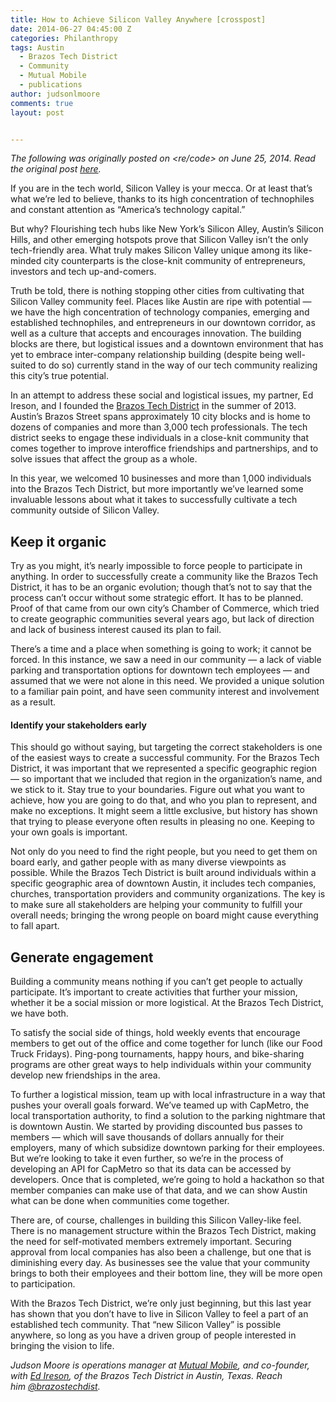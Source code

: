 ```yaml
---
title: How to Achieve Silicon Valley Anywhere [crosspost]
date: 2014-06-27 04:45:00 Z
categories: Philanthropy
tags: Austin
  - Brazos Tech District
  - Community
  - Mutual Mobile
  - publications
author: judsonlmoore
comments: true
layout: post


---
```


_The following was originally posted on <re/code> on June 25, 2014. Read the original post [here](http://recode.net/2014/06/25/how-to-achieve-silicon-valley-anywhere)._

If you are in the tech world, Silicon Valley is your mecca. Or at least that’s what we’re led to believe, thanks to its high concentration of technophiles and constant attention as “America’s technology capital.”

But why? Flourishing tech hubs like New York’s Silicon Alley, Austin’s Silicon Hills, and other emerging hotspots prove that Silicon Valley isn’t the only tech-friendly area. What truly makes Silicon Valley unique among its like-minded city counterparts is the close-knit community of entrepreneurs, investors and tech up-and-comers.

Truth be told, there is nothing stopping other cities from cultivating that Silicon Valley community feel. Places like Austin are ripe with potential — we have the high concentration of technology companies, emerging and established technophiles, and entrepreneurs in our downtown corridor, as well as a culture that accepts and encourages innovation. The building blocks are there, but logistical issues and a downtown environment that has yet to embrace inter-company relationship building (despite being well-suited to do so) currently stand in the way of our tech community realizing this city’s true potential.

In an attempt to address these social and logistical issues, my partner, Ed Ireson, and I founded the [Brazos Tech District](http://www.brazostechdistrict.org/) in the summer of 2013. Austin’s Brazos Street spans approximately 10 city blocks and is home to dozens of companies and more than 3,000 tech professionals. The tech district seeks to engage these individuals in a close-knit community that comes together to improve interoffice friendships and partnerships, and to solve issues that affect the group as a whole.

In this year, we welcomed 10 businesses and more than 1,000 individuals into the Brazos Tech District, but more importantly we’ve learned some invaluable lessons about what it takes to successfully cultivate a tech community outside of Silicon Valley.

## Keep it organic

Try as you might, it’s nearly impossible to force people to participate in anything. In order to successfully create a community like the Brazos Tech District, it has to be an organic evolution; though that’s not to say that the process can’t occur without some strategic effort. It has to be planned. Proof of that came from our own city’s Chamber of Commerce, which tried to create geographic communities several years ago, but lack of direction and lack of business interest caused its plan to fail.

There’s a time and a place when something is going to work; it cannot be forced. In this instance, we saw a need in our community — a lack of viable parking and transportation options for downtown tech employees — and assumed that we were not alone in this need. We provided a unique solution to a familiar pain point, and have seen community interest and involvement as a result.

#### Identify your stakeholders early

This should go without saying, but targeting the correct stakeholders is one of the easiest ways to create a successful community. For the Brazos Tech District, it was important that we represented a specific geographic region — so important that we included that region in the organization’s name, and we stick to it. Stay true to your boundaries. Figure out what you want to achieve, how you are going to do that, and who you plan to represent, and make no exceptions. It might seem a little exclusive, but history has shown that trying to please everyone often results in pleasing no one. Keeping to your own goals is important.

Not only do you need to find the right people, but you need to get them on board early, and gather people with as many diverse viewpoints as possible. While the Brazos Tech District is built around individuals within a specific geographic area of downtown Austin, it includes tech companies, churches, transportation providers and community organizations. The key is to make sure all stakeholders are helping your community to fulfill your overall needs; bringing the wrong people on board might cause everything to fall apart.

## Generate engagement

Building a community means nothing if you can’t get people to actually participate. It’s important to create activities that further your mission, whether it be a social mission or more logistical. At the Brazos Tech District, we have both.

To satisfy the social side of things, hold weekly events that encourage members to get out of the office and come together for lunch (like our Food Truck Fridays). Ping-pong tournaments, happy hours, and bike-sharing programs are other great ways to help individuals within your community develop new friendships in the area.

To further a logistical mission, team up with local infrastructure in a way that pushes your overall goals forward. We’ve teamed up with CapMetro, the local transportation authority, to find a solution to the parking nightmare that is downtown Austin. We started by providing discounted bus passes to members — which will save thousands of dollars annually for their employers, many of which subsidize downtown parking for their employees. But we’re looking to take it even further, so we’re in the process of developing an API for CapMetro so that its data can be accessed by developers. Once that is completed, we’re going to hold a hackathon so that member companies can make use of that data, and we can show Austin what can be done when communities come together.

There are, of course, challenges in building this Silicon Valley-like feel. There is no management structure within the Brazos Tech District, making the need for self-motivated members extremely important. Securing approval from local companies has also been a challenge, but one that is diminishing every day. As businesses see the value that your community brings to both their employees and their bottom line, they will be more open to participation.

With the Brazos Tech District, we’re only just beginning, but this last year has shown that you don’t have to live in Silicon Valley to feel a part of an established tech community. That “new Silicon Valley” is possible anywhere, so long as you have a driven group of people interested in bringing the vision to life.

_Judson Moore is operations manager at [Mutual Mobile](http://www.mutualmobile.com/), and co-founder, with [Ed Ireson](https://twitter.com/EdIreson), of the Brazos Tech District in Austin, Texas. Reach him [@brazostechdist](https://twitter.com/brazostechdist)._
